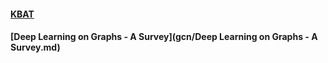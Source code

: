 #### [KBAT](gcn/KBAT.md)

#### [Deep Learning on Graphs - A Survey](gcn/Deep Learning on Graphs - A Survey.md)

